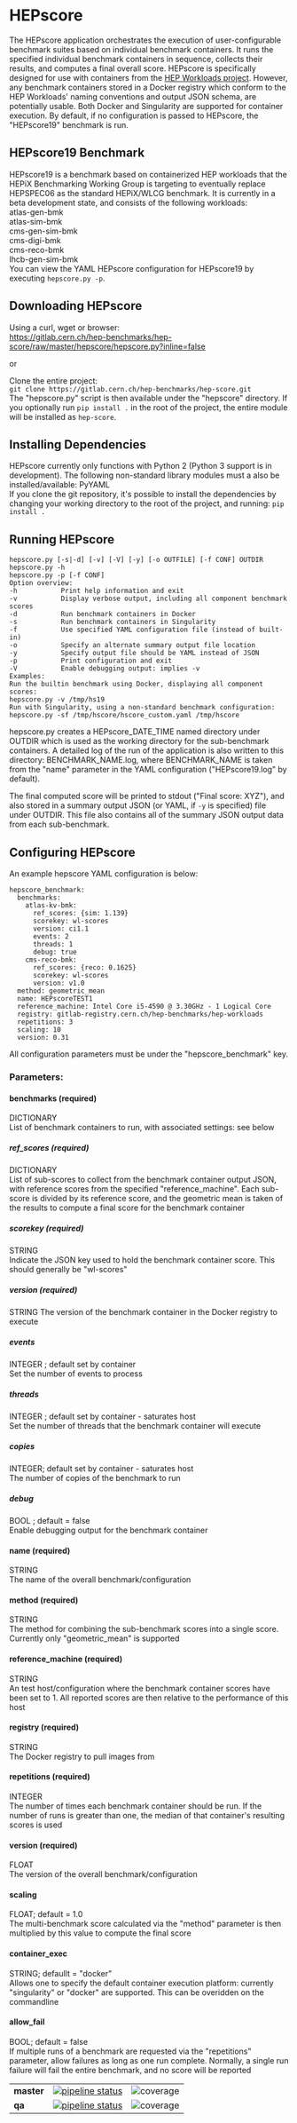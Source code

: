 # HEPscore 

The HEPscore application orchestrates the execution of user-configurable
benchmark suites based on individual benchmark containers.  It runs the
specified individual benchmark containers in sequence, collects their 
results, and computes a final overall score.  HEPscore is specifically 
designed for use with containers from the [HEP Workloads project](
https://gitlab.cern.ch/hep-benchmarks/hep-workloads).
However, any benchmark containers stored in a Docker registry which
conform to the HEP Workloads' naming conventions and output JSON schema,
are potentially usable.  Both Docker and Singularity are supported for 
container execution.  By default, if no configuration is passed to HEPscore, 
the "HEPscore19" benchmark is run.

## HEPscore19 Benchmark
HEPscore19 is a benchmark based on containerized HEP workloads that 
the HEPiX Benchmarking Working Group is targeting to eventually replace 
HEPSPEC06 as the standard HEPiX/WLCG benchmark.  It is currently in a beta 
development state, and consists of the following workloads:  
atlas-gen-bmk  
atlas-sim-bmk  
cms-gen-sim-bmk  
cms-digi-bmk  
cms-reco-bmk  
lhcb-gen-sim-bmk  
You can view the YAML HEPscore configuration for HEPscore19 by
executing ```hepscore.py -p```.

## Downloading HEPscore
Using a curl, wget or browser:  
https://gitlab.cern.ch/hep-benchmarks/hep-score/raw/master/hepscore/hepscore.py?inline=false

or

Clone the entire project:  
```git clone https://gitlab.cern.ch/hep-benchmarks/hep-score.git```  
The "hepscore.py" script is then available under the "hepscore" directory.  If
you optionally run ```pip install .``` in the root of the project, the entire
module will be installed as ```hep-score```.

## Installing Dependencies
HEPscore currently only functions with Python 2 (Python 3 support
is in development).  The following non-standard library modules must a
also be installed/available:  PyYAML  
If you clone the git repository, it's possible to install the dependencies
by changing your working directory to the root of the project, and running: 
```pip install .```

## Running HEPscore
```
hepscore.py [-s|-d] [-v] [-V] [-y] [-o OUTFILE] [-f CONF] OUTDIR
hepscore.py -h
hepscore.py -p [-f CONF]
Option overview:
-h           Print help information and exit
-v           Display verbose output, including all component benchmark scores
-d           Run benchmark containers in Docker
-s           Run benchmark containers in Singularity
-f           Use specified YAML configuration file (instead of built-in)
-o           Specify an alternate summary output file location
-y           Specify output file should be YAML instead of JSON
-p           Print configuration and exit
-V           Enable debugging output: implies -v
Examples:
Run the builtin benchmark using Docker, displaying all component scores:
hepscore.py -v /tmp/hs19
Run with Singularity, using a non-standard benchmark configuration:
hepscore.py -sf /tmp/hscore/hscore_custom.yaml /tmp/hscore
```

hepscore.py creates a HEPscore_DATE_TIME named directory under OUTDIR which 
is used as the working directory for the sub-benchmark containers.  A detailed 
log of the run of the application is also written to this directory: 
BENCHMARK_NAME.log, where BENCHMARK_NAME is taken from the "name" parameter in 
the YAML configuration ("HEPscore19.log" by default).   

The final computed score will be printed to stdout ("Final score: XYZ"), and 
also stored in a summary output JSON (or YAML, if ```-y``` is specified) file 
under OUTDIR.  This file also contains all of the summary JSON output data from
each sub-benchmark.

## Configuring HEPscore
An example hepscore YAML configuration is below:
```
hepscore_benchmark:
  benchmarks:
    atlas-kv-bmk:
      ref_scores: {sim: 1.139}
      scorekey: wl-scores
      version: ci1.1
      events: 2
      threads: 1
      debug: true
    cms-reco-bmk:
      ref_scores: {reco: 0.1625}
      scorekey: wl-scores
      version: v1.0
  method: geometric_mean
  name: HEPscoreTEST1
  reference_machine: Intel Core i5-4590 @ 3.30GHz - 1 Logical Core
  registry: gitlab-registry.cern.ch/hep-benchmarks/hep-workloads
  repetitions: 3
  scaling: 10
  version: 0.31
```

All configuration parameters must be under the "hepscore_benchmark" key.

### Parameters:
#### benchmarks (required)
DICTIONARY  
List of benchmark containers to run, with associated settings: see below
##### ref_scores (required)
DICTIONARY  
List of sub-scores to collect from the benchmark container output 
JSON, with reference scores from the specified "reference_machine".  Each
sub-score is divided by its reference score, and the geometric mean is 
taken of the results to compute a final score for the benchmark
container
##### scorekey (required)
STRING  
Indicate the JSON key used to hold the benchmark container score.  This
should generally be "wl-scores"
##### version (required)
STRING
The version of the benchmark container in the Docker registry to execute
##### events
INTEGER ; default set by container  
Set the number of events to process
##### threads
INTEGER ; default set by container - saturates host  
Set the number of threads that the benchmark container will execute
##### copies
INTEGER; default set by container - saturates host  
The number of copies of the benchmark to run
##### debug
BOOL ; default = false  
Enable debugging output for the benchmark container
#### name (required)
STRING  
The name of the overall benchmark/configuration
#### method (required)
STRING  
The method for combining the sub-benchmark scores into a single score.
Currently only "geometric_mean" is supported
#### reference_machine (required)
STRING  
An test host/configuration where the benchmark container scores have been 
set to 1.  All reported scores are then relative to the performance of
this host
#### registry (required)
STRING  
The Docker registry to pull images from
#### repetitions (required)
INTEGER  
The number of times each benchmark container should be run.  If the
number of runs is greater than one, the median of that container's 
resulting scores is used
#### version (required)
FLOAT  
The version of the overall benchmark/configuration
#### scaling
FLOAT; default = 1.0  
The multi-benchmark score calculated via the "method" parameter is then 
multiplied by this value to compute the final score
#### container_exec
STRING; defaullt = "docker"  
Allows one to specify the default container execution platform: currently
"singularity" or "docker" are supported.  This can be overidden on the
commandline
#### allow_fail
BOOL; default = false  
If multiple runs of a benchmark are requested via the "repetitions" parameter,
allow failures as long as one run complete.  Normally, a single run failure
will fail the entire benchmark, and no score will be reported

|     |     |     |
| --- | --- | --- |
| **master**     |   [![pipeline status](https://gitlab.cern.ch/hep-benchmarks/hep-score/badges/master/pipeline.svg)](https://gitlab.cern.ch/hep-benchmarks/hep-score/commits/master)     | ![coverage](https://gitlab.cern.ch/hep-benchmarks/hep-score/badges/master/coverage.svg?job=coverage) |
| **qa**     |  [![pipeline status](https://gitlab.cern.ch/hep-benchmarks/hep-score/badges/qa/pipeline.svg)](https://gitlab.cern.ch/hep-benchmarks/hep-score/commits/qa)     |  ![coverage](https://gitlab.cern.ch/hep-benchmarks/hep-score/badges/qa/coverage.svg?job=coverage) |

